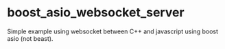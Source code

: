 # boost_asio_websocket_server

Simple example using websocket between C++ and javascript using boost asio (not beast).

